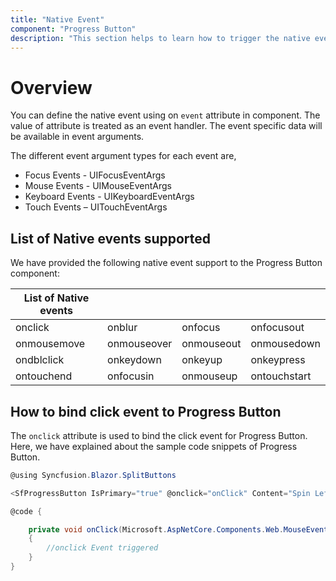 ```yaml
---
title: "Native Event"
component: "Progress Button"
description: "This section helps to learn how to trigger the native events in ASP.NET Core Razor application"
---
```


# Overview

You can define the native event using on `event` attribute in component. The value of attribute is treated as an event handler. The event specific data will be available in event arguments.

The different event argument types for each event are,

* Focus Events - UIFocusEventArgs
* Mouse Events - UIMouseEventArgs
* Keyboard Events - UIKeyboardEventArgs
* Touch Events – UITouchEventArgs

## List of Native events supported

We have provided the following native event support to the Progress Button component:

| List of Native events |  |  | |
| --- | --- | --- | --- |
| onclick | onblur | onfocus | onfocusout |
|onmousemove|onmouseover|onmouseout|onmousedown|onmouseup|
|ondblclick|onkeydown|onkeyup|onkeypress|
|ontouchend|onfocusin|onmouseup|ontouchstart|

## How to bind click event to Progress Button

The `onclick` attribute is used to bind the click event for Progress Button. Here, we have explained about the sample code snippets of Progress Button.

```csharp
@using Syncfusion.Blazor.SplitButtons

<SfProgressButton IsPrimary="true" @onclick="onClick" Content="Spin Left"></SfProgressButton>

@code {

    private void onClick(Microsoft.AspNetCore.Components.Web.MouseEventArgs args)
    {
        //onclick Event triggered
    }
}

```
